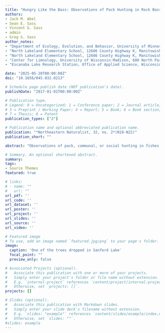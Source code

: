 ```yaml
---
title: "Hungry Like the Bass: Observations of Pack Hunting in Rock Bass (Ambloplites rupestris)"
authors:
- Jack M. Abel
- Sean E. Sass
- Vincent G. Sass 
- admin 
- Greg G. Sass
author_notes:
- "Department of Ecology, Evolution, and Behavior, University of Minnesota Twin Cities, 1479 Gortner Avenue, St. Paul, MN 55108."
- "North Lakeland Elementary School, 12686 County Highway K, Manitowish Waters, WI 54545"
- "North Lakeland Elementary School, 12686 County Highway K, Manitowish Waters, WI 54545"
- "Center for Limnology, University of Wisconsin-Madison, 680 North Park Street, Madison, WI 53706"
- "Escanaba Lake Research Station, Office of Applied Science, Wisconsin Department of Natural Resources, 3110 Trout Lake Station Drive, Boulder Junction, WI 54512"

date: "2025-05-28T00:00:00Z"
doi: "10.1656/045.032.0213"

# Schedule page publish date (NOT publication's date).
publishDate: "2017-01-01T00:00:00Z"

# Publication type.
# Legend: 0 = Uncategorized; 1 = Conference paper; 2 = Journal article;
# 3 = Preprint / Working Paper; 4 = Report; 5 = Book; 6 = Book section;
# 7 = Thesis; 8 = Patent
publication_types: ["2"]

# Publication name and optional abbreviated publication name.
publication: "*Northeastern Naturalist, 32, no. 2*(N18-N22)"
publication_short: ""

abstract: "Observations of pack, communal, or social hunting in fishes are rare. While scuba diving in Star Lake, Vilas County, WI, we observed a school of Ambloplites rupestris (Rock Bass) exhibiting pack hunting of invasive Faxonious rusticus (Rusty Crayfish). Individual Rock Bass approached a Rusty Crayfish from the anterior to elicit a defensive posture while others attacked it from behind, or an individual attempted to remove chelae while another consumed the incapacitated Rusty Crayfish. To our knowledge, these behaviors are the first observations of pack hunting in a North American freshwater fish and may highlight the influence of aquatic invasive species on adaptations in foraging behaviors of native fish to capitalize on novel prey resources."

# Summary. An optional shortened abstract.
summary:  
tags:
- Source Themes
featured: true

# links:
# - name: ""
#   url: ""
url_pdf: ''
url_code: ''
url_dataset: ''
url_poster: ''
url_project: ''
url_slides: ''
url_source: ''
url_video: ''

# Featured image
# To use, add an image named `featured.jpg/png` to your page's folder. 
image:
  caption: 'One of the trees dropped in Sanford Lake'
  focal_point: ""
  preview_only: false

# Associated Projects (optional).
#   Associate this publication with one or more of your projects.
#   Simply enter your project's folder or file name without extension.
#   E.g. `internal-project` references `content/project/internal-project/index.md`.
#   Otherwise, set `projects: []`.
projects: []

# Slides (optional).
#   Associate this publication with Markdown slides.
#   Simply enter your slide deck's filename without extension.
#   E.g. `slides: "example"` references `content/slides/example/index.md`.
#   Otherwise, set `slides: ""`.
#slides: example
---
```

